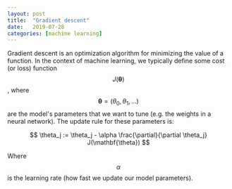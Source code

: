 ```yaml
---
layout: post
title:  "Gradient descent"
date:   2019-07-28
categories: [machine learning]
---
```


Gradient descent is an optimization algorithm for minimizing the value of a function. In the context of machine learning, we typically define some cost (or loss) function $$J(\mathbf{\theta})$$, where $$\mathbf{\theta} = (\theta_0, \theta_1, \ldots)$$ are the model's parameters that we want to tune (e.g. the weights in a neural network). The update rule for these parameters is:

$$
\theta_j := \theta_j - \alpha \frac{\partial}{\partial \theta_j} J(\mathbf{\theta})
$$

Where $$\alpha$$ is the learning rate (how fast we update our model parameters).

